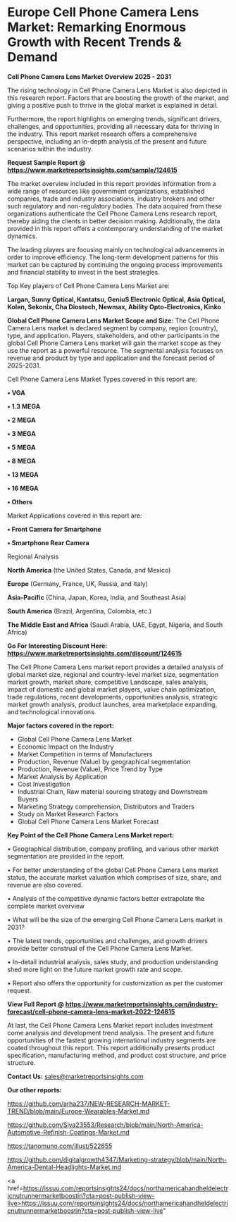 # Europe Cell Phone Camera Lens Market: Remarking Enormous Growth with Recent Trends & Demand

<Strong> Cell Phone Camera Lens Market Overview 2025 - 2031</strong>

The rising technology in Cell Phone Camera Lens Market is also depicted in this research report. Factors that are boosting the growth of the market, and giving a positive push to thrive in the global market is explained in detail.

Furthermore, the report highlights on emerging trends, significant drivers, challenges, and opportunities, providing all necessary data for thriving in the industry. This report market research offers a comprehensive perspective, including an in-depth analysis of the present and future scenarios within the industry.

<strong>Request Sample Report @ <a href=https://www.marketreportsinsights.com/sample/124615>https://www.marketreportsinsights.com/sample/124615</a></strong>

The market overview included in this report provides information from a wide range of resources like government organizations, established companies, trade and industry associations, industry brokers and other such regulatory and non-regulatory bodies. The data acquired from these organizations authenticate the Cell Phone Camera Lens research report, thereby aiding the clients in better decision making. Additionally, the data provided in this report offers a contemporary understanding of the market dynamics.

The leading players are focusing mainly on technological advancements in order to improve efficiency. The long-term development patterns for this market can be captured by continuing the ongoing process improvements and financial stability to invest in the best strategies.

Top Key players of Cell Phone Camera Lens Market are:

<strong>Largan, Sunny Optical, Kantatsu, GeniuS Electronic Optical, Asia Optical, Kolen, Sekonix, Cha Diostech, Newmax, Ability Opto-Electronics, Kinko</strong>

<strong><b>Global Cell Phone Camera Lens Market Scope and Size:</b></strong>
The Cell Phone Camera Lens market is declared segment by company, region (country), type, and application. Players, stakeholders, and other participants in the global Cell Phone Camera Lens market will gain the market scope as they use the report as a powerful resource. The segmental analysis focuses on revenue and product by type and application and the forecast period of 2025-2031.

Cell Phone Camera Lens Market Types covered in this report are:

<strong>• VGA

• 1.3 MEGA

• 2 MEGA

• 3 MEGA

• 5 MEGA

• 8 MEGA

• 13 MEGA

• 16 MEGA

• Others</strong>

Market Applications covered in this report are:

<strong>• Front Camera for Smartphone

• Smartphone Rear Camera</strong> 

Regional Analysis

<strong>North America</strong> (the United States, Canada, and Mexico)

<strong>Europe</strong> (Germany, France, UK, Russia, and Italy)

<strong>Asia-Pacific</strong> (China, Japan, Korea, India, and Southeast Asia)

<strong>South America</strong> (Brazil, Argentina, Colombia, etc.)

<strong>The Middle East and Africa</strong> (Saudi Arabia, UAE, Egypt, Nigeria, and South Africa)

<strong>Go For Interesting Discount Here: <a href=https://www.marketreportsinsights.com/discount/124615>https://www.marketreportsinsights.com/discount/124615</a></strong>

The Cell Phone Camera Lens market report provides a detailed analysis of global market size, regional and country-level market size, segmentation market growth, market share, competitive Landscape, sales analysis, impact of domestic and global market players, value chain optimization, trade regulations, recent developments, opportunities analysis, strategic market growth analysis, product launches, area marketplace expanding, and technological innovations.

<strong><b>Major factors covered in the report:</b></strong>
<ul>
  <li>Global Cell Phone Camera Lens Market </li>
  <li>Economic Impact on the Industry</li>
  <li>Market Competition in terms of Manufacturers</li>
  <li>Production, Revenue (Value) by geographical segmentation</li>
  <li>Production, Revenue (Value), Price Trend by Type</li>
  <li>Market Analysis by Application</li>
  <li>Cost Investigation</li>
  <li>Industrial Chain, Raw material sourcing strategy and Downstream Buyers</li>
  <li>Marketing Strategy comprehension, Distributors and Traders</li>
  <li>Study on Market Research Factors</li>
  <li>Global Cell Phone Camera Lens Market Forecast</li>
</ul>

<strong><b>Key Point of the Cell Phone Camera Lens Market report:</b></strong>

• Geographical distribution, company profiling, and various other market segmentation are provided in the report.

• For better understanding of the global Cell Phone Camera Lens market status, the accurate market valuation which comprises of size, share, and revenue are also covered.

• Analysis of the competitive dynamic factors better extrapolate the complete market overview

• What will be the size of the emerging Cell Phone Camera Lens market in 2031?

• The latest trends, opportunities and challenges, and growth drivers provide better construal of the Cell Phone Camera Lens Market.

• In-detail industrial analysis, sales study, and production understanding shed more light on the future market growth rate and scope.

• Report also offers the opportunity for customization as per the customer request.

<strong><b>View Full Report @ <a href=https://www.marketreportsinsights.com/industry-forecast/cell-phone-camera-lens-market-2022-124615>https://www.marketreportsinsights.com/industry-forecast/cell-phone-camera-lens-market-2022-124615</a></b></strong>


At last, the Cell Phone Camera Lens Market report includes investment come analysis and development trend analysis. The present and future opportunities of the fastest growing international industry segments are coated throughout this report. This report additionally presents product specification, manufacturing method, and product cost structure, and price structure.

<strong>Contact Us:</strong>
sales@marketreportsinsights.com

<strong>Our other reports:</strong>

<a href=https://github.com/arha237/NEW-RESEARCH-MARKET-TREND/blob/main/Europe-Wearables-Market.md>https://github.com/arha237/NEW-RESEARCH-MARKET-TREND/blob/main/Europe-Wearables-Market.md</a>

<a href=https://github.com/Siya23553/Research/blob/main/North-America-Automotive-Refinish-Coatings-Market.md>https://github.com/Siya23553/Research/blob/main/North-America-Automotive-Refinish-Coatings-Market.md</a>

<a href=https://tanomuno.com/illust/522655>https://tanomuno.com/illust/522655</a>

<a href=https://github.com/digitalgrowth4347/Marketing-strategy/blob/main/North-America-Dental-Headlights-Market.md>https://github.com/digitalgrowth4347/Marketing-strategy/blob/main/North-America-Dental-Headlights-Market.md</a>

<a href=https://issuu.com/reportsinsights24/docs/northamericahandheldelectricnutrunnermarketboostin?cta=post-publish-view-live>https://issuu.com/reportsinsights24/docs/northamericahandheldelectricnutrunnermarketboostin?cta=post-publish-view-live</a>"
